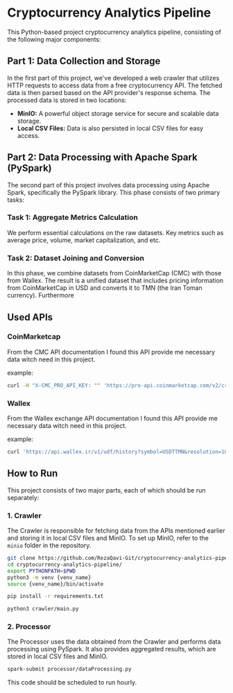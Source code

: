 # Cryptocurrency Analytics Pipeline

This Python-based project cryptocurrency analytics pipeline, consisting of the following major components:

## Part 1: Data Collection and Storage

In the first part of this project, we've developed a web crawler that utilizes HTTP requests to access data from a free cryptocurrency API. The fetched data is then parsed based on the API provider's response schema. The processed data is stored in two locations:

- **MinIO:** A powerful object storage service for secure and scalable data storage.
- **Local CSV Files:** Data is also persisted in local CSV files for easy access.

## Part 2: Data Processing with Apache Spark (PySpark)

The second part of this project involves data processing using Apache Spark, specifically the PySpark library. This phase consists of two primary tasks:

### Task 1: Aggregate Metrics Calculation

We perform essential calculations on the raw datasets. Key metrics such as average price, volume, market capitalization, and etc.

### Task 2: Dataset Joining and Conversion
In this phase, we combine datasets from CoinMarketCap (CMC) with those from Wallex. The result is a unified dataset that includes pricing information from CoinMarketCap in USD and converts it to TMN (the Iran Toman currency). Furthermore


## Used APIs 

### CoinMarketcap
From the CMC API documentation I found this API provide me necessary data witch need in this project.

example:
```bash
curl -H "X-CMC_PRO_API_KEY: "" 'https://pro-api.coinmarketcap.com/v2/cryptocurrency/quotes/latest?symbol=BTC'
```

### Wallex
From the Wallex exchange API documentation I found this API provide me necessary data witch need in this project.

example:
```bash
curl 'https://api.wallex.ir/v1/udf/history?symbol=USDTTMN&resolution=1&from=1693233309&to=1693233469'
```

## How to Run

This project consists of two major parts, each of which should be run separately:

### 1. Crawler

The Crawler is responsible for fetching data from the APIs mentioned earlier and storing it in local CSV files and MinIO. To set up MinIO, refer to the `minio` folder in the repository.

```bash
git clone https://github.com/RezaQavi-Git/cryptocurrency-analytics-pipeline.git
cd cryptocurrency-analytics-pipeline/
export PYTHONPATH=$PWD
python3 -m venv {venv_name}
source {venv_name}/bin/activate

pip install -r requirements.txt

python3 crawler/main.py
```


### 2. Processor
The Processor uses the data obtained from the Crawler and performs data processing using PySpark. It also provides aggregated results, which are stored in local CSV files and MinIO.

```bash
spark-submit processor/dataProcessing.py
```
This code should be scheduled to run hourly.

